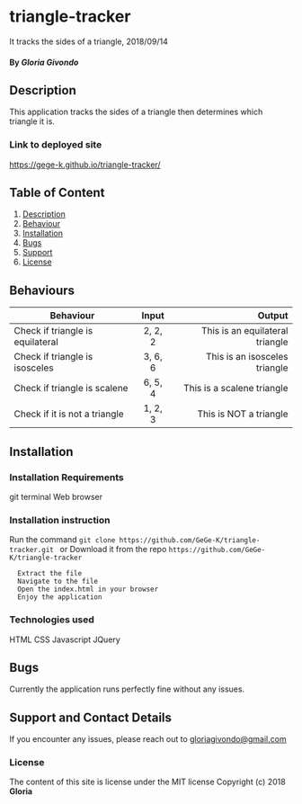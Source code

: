 # triangle-tracker
It tracks the sides of a triangle, 2018/09/14
#### By *Gloria Givondo*
## Description
This application tracks the sides of a triangle then determines which triangle it is.
### Link to deployed site
https://gege-k.github.io/triangle-tracker/
## Table of Content
1. [Description](#description)
2. [Behaviour](#behaviour)
3. [Installation](#installation)
4. [Bugs](#bugs)
5. [Support](#support)
6. [License](#license)
## Behaviours
|Behaviour   | Input     |  Output |
|------------|:---------:|---------------------------------:|
|Check if triangle is equilateral| 2, 2, 2|This is an equilateral triangle|
|Check if triangle is isosceles |3, 6, 6 |This is an isosceles triangle  |
|Check if triangle is scalene   |6, 5, 4 |This is a scalene triangle     |
|Check if it is not a triangle  |1, 2, 3 |This is NOT a triangle         |
## Installation
### Installation Requirements
  git
  terminal
  Web browser
### Installation instruction
Run the command  ```git clone https://github.com/GeGe-K/triangle-tracker.git ```
or
Download it from the repo ```https://github.com/GeGe-K/triangle-tracker ```

```
  Extract the file
  Navigate to the file
  Open the index.html in your browser
  Enjoy the application
```
### Technologies used
HTML
CSS
Javascript
JQuery
## Bugs
Currently the application runs perfectly fine without any issues.
## Support and Contact Details
If you encounter any issues, please reach out to gloriagivondo@gmail.com
### License
The content of this site is license under the MIT license
Copyright (c) 2018 **Gloria**
